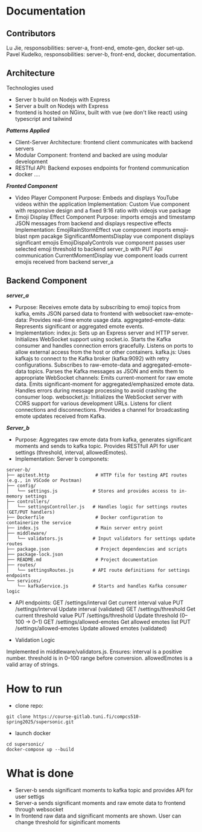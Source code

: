 # Documentation

## Contributors
Lu Jie, responsobilities: server-a, front-end, emote-gen, docker set-up.
Pavel Kudelko, responsobilities: server-b, front-end, docker, documentation.

## Architecture
Technologies used
- Server b build on Nodejs with Express
- Server a built on Nodejs with Express
- frontend is hosted on NGinx, built with vue (we don't like react) using typescript and tailwind

***Patterns Applied***
- Client-Server Architecture: frontend client communicates with backend servers
- Modular Component: frontend and backed are using modular development
- RESTful API: Backend exposes endpoints for frontend communication
- docker ....

***Fronted Component***
- Video Player Component
Purpose: Embeds and displays YouTube videos within the application
Implementation: Custom Vue component with responsive design and a fixed 9:16 ratio with videojs vue package
- Emoji Display Effect Component
Purpose: imports emojis and timestamp JSON messages from backend and displays respective effects
Implementation:
    EmojiRainStormEffect vue component imports emoji-blast npm pacakge
    SignificantMomentsDisplay vue component displays significant emojis
    EmojiDispalyControls vue component passes user selected emoji threshold to backend server_b with PUT Api communication
    CurrentMomentDisplay vue component loads current emojis received from backend server_a

## Backend Component
***server_a***
- Purpose: Receives emote data by subscribing to emoji topics from kafka, emits JSON parsed data to frontend with websocket
    raw-emote-data: Provides real-time emote usage data.
    aggregated-emote-data: Represents significant or aggregated emote events.
- Implementation:
    index.js:
        Sets up an Express server and HTTP server.
        Initializes WebSocket support using socket.io.
        Starts the Kafka consumer and handles connection errors gracefully.
        Listens on ports to allow external access from the host or other containers.
    kafka.js:
        Uses kafkajs to connect to the Kafka broker (kafka:9092) with retry configurations.
        Subscribes to raw-emote-data and aggregated-emote-data topics.
        Parses the Kafka messages as JSON and emits them to appropriate WebSocket channels:
        Emits current-moment for raw emote data.
        Emits significant-moment for aggregated/emphasized emote data.
        Handles errors during message processing to avoid crashing the consumer loop.
    websocket.js:
        Initializes the WebSocket server with CORS support for various development URLs.
        Listens for client connections and disconnections.
        Provides a channel for broadcasting emote updates received from Kafka.

***Server_b***
- Purpose: Aggregates raw emote data from kafka, generates significant moments and sends to kafka topic.
        Provides RESTfull API for user settings (threshold, interval, allowedEmotes).
- Implementation:
Server b componets:

```
server-b/
├── apitest.http                 # HTTP file for testing API routes (e.g., in VSCode or Postman)
├── config/
│   └── settings.js             # Stores and provides access to in-memory settings
├── controllers/
│   └── settingsController.js   # Handles logic for settings routes (GET/PUT handlers)
├── Dockerfile                   # Docker configuration to containerize the service
├── index.js                     # Main server entry point
├── middleware/
│   └── validators.js           # Input validators for settings update routes
├── package.json                 # Project dependencies and scripts
├── package-lock.json
├── README.md                    # Project documentation
├── routes/
│   └── settingsRoutes.js       # API route definitions for settings endpoints
└── services/
    └── kafkaService.js         # Starts and handles Kafka consumer logic
```

- API endpoints:
GET	/settings/interval	Get current interval value
PUT	/settings/interval	Update interval (validated)
GET	/settings/threshold	Get current threshold value
PUT	/settings/threshold	Update threshold (0–100 → 0–1)
GET	/settings/allowed-emotes	Get allowed emotes list
PUT	/settings/allowed-emotes	Update allowed emotes (validated)

- Validation Logic

Implemented in middleware/validators.js. Ensures:
    interval is a positive number.
    threshold is in 0–100 range before conversion.
    allowedEmotes is a valid array of strings.

# How to run

- clone repo:
```
git clone https://course-gitlab.tuni.fi/compcs510-spring2025/supersonic.git
```
- launch docker
```
cd supersonic/
docker-compose up --build
```

# What is done

- Server-b sends significant moments to kafka topic and provides API for user settigs
- Server-a sends significant moments and raw emote data to frontend through websocket
- In frontend raw data and significant moments are shown. User can change threshold for siginificant moments